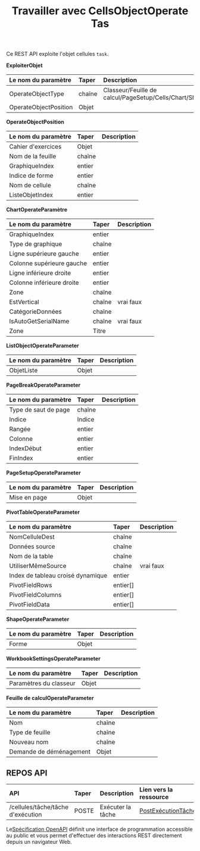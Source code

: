 ﻿---
title: Travailler avec CellsObjectOperate Tas
second_title: Aspose.Cells Cloud Documen
type: docs
url: /fr/tasks/cells-object-operate/
aliases: [/working-with-cellsobjectoperate-task/]
description: "Cells.Cloud API pour Excel fonctionner : tâche d'exploitation de l'objet cellules"
weight: 20
kwords: Excel, Office Cloud, REST API, feuille de calcul, PDF, CSV, Json, Markdwon, utilisation de la tâche CellsObjectOperate
---
Ce REST API exploite l'objet cellules `task`.

**ExploiterObjet**

|Le nom du paramètre|Taper|Description|
|:- |:- |:- |
| OperateObjectType| chaîne| Classeur/Feuille de calcul/PageSetup/Cells/Chart/Shape/ListObject/PivotTable/WorkbookSettings/PageBreak|
| OperateObjectPosition| Objet||

**OperateObjectPosition**

|Le nom du paramètre|Taper|Description|
|:- |:- |:- |
| Cahier d'exercices| Objet||
| Nom de la feuille| chaîne||
| GraphiqueIndex| entier||
| Indice de forme| entier||
| Nom de cellule| chaîne||
| ListeObjetIndex| entier||


**ChartOperateParamètre**

|Le nom du paramètre|Taper|Description|
|:- |:- |:- |
| GraphiqueIndex| entier||
|Type de graphique| chaîne||
| Ligne supérieure gauche| entier||
| Colonne supérieure gauche| entier||
| Ligne inférieure droite| entier||
| Colonne inférieure droite| entier||
| Zone| chaîne||
| EstVertical| chaîne| vrai faux|
| CatégorieDonnées| chaîne||
| IsAutoGetSerialName| chaîne| vrai faux|
| Zone| Titre||

**ListObjectOperateParameter** 

|Le nom du paramètre|Taper|Description|
|:- |:- |:- |
| ObjetListe| Objet||

**PageBreakOperateParameter**

|Le nom du paramètre|Taper|Description|
|:- |:- |:- |
| Type de saut de page| chaîne||
| Indice| Indice||
| Rangée| entier||
| Colonne| entier||
| IndexDébut| entier||
| FinIndex| entier||


**PageSetupOperateParameter**

|Le nom du paramètre|Taper|Description|
|:- |:- |:- |
| Mise en page| Objet||


**PivotTableOperateParameter**

|Le nom du paramètre|Taper|Description|
|:- |:- |:- |
| NomCelluleDest| chaîne||
| Données source| chaîne||
| Nom de la table| chaîne||
| UtiliserMêmeSource| chaîne| vrai faux|
| Index de tableau croisé dynamique| entier||
| PivotFieldRows|entier[]||
| PivotFieldColumns|entier[]||
| PivotFieldData|entier[]||


**ShapeOperateParameter**


|Le nom du paramètre|Taper|Description|
|:- |:- |:- |
| Forme| Objet||


**WorkbookSettingsOperateParameter**


|Le nom du paramètre|Taper|Description|
|:- |:- |:- |
| Paramètres du classeur| Objet||

**Feuille de calculOperateParameter**


|Le nom du paramètre|Taper|Description|
|:- |:- |:- |
| Nom| chaîne||
| Type de feuille| chaîne||
| Nouveau nom| chaîne||
| Demande de déménagement| Objet||

## REPOS API

|**API**|**Taper**|**Description**|**Lien vers la ressource**|
|:- |:- |:- |:- |
|/cellules/tâche/tâche d'exécution|POSTE|Exécuter la tâche|[PostExécutionTâche](https://apireference.aspose.cloud/cells/#/Task/PostRunTask)|

 Le[Spécification OpenAPI](https://apireference.aspose.cloud/cells/#/Workbook/PostImportData) définit une interface de programmation accessible au public et vous permet d'effectuer des interactions REST directement depuis un navigateur Web.

